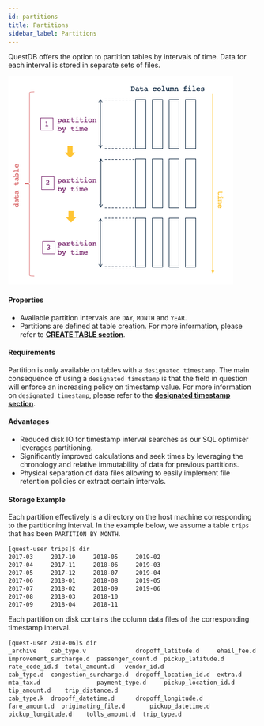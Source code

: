 ```yaml
---
id: partitions
title: Partitions
sidebar_label: Partitions
---
```


 
QuestDB offers the option to partition tables by intervals of time. Data for each interval 
 is stored in separate sets of files. 

![alt-text](assets/storage-model.png)


#### Properties
- Available partition intervals are `DAY`, `MONTH` and `YEAR`.
- Partitions are defined at table creation. 
For more information, please refer to **[CREATE TABLE section](sqlCREATE.md)**.

#### Requirements
Partition is only available on tables with a `designated timestamp`. The main consequence of using a
`designated timestamp` is that the field in question will enforce an increasing policy on timestamp value.
For more information on `designated timestamp`, please refer to the **[designated timestamp section](designatedTimestamp.md)**.

#### Advantages
- Reduced disk IO for timestamp interval searches as our SQL optimiser leverages partitioning.
- Significantly improved calculations and seek times by leveraging the chronology and relative immutability of data for
previous partitions.
- Physical separation of data files allowing to easily implement file retention policies or extract certain intervals.

#### Storage Example
Each partition effectively is a directory  on the host machine  corresponding to the partitioning interval. 
In the example below, we assume a table `trips` that has been `PARTITION BY MONTH`.
```
[quest-user trips]$ dir
2017-03	    2017-10 	2018-05	    2019-02	
2017-04	    2017-11 	2018-06	    2019-03	
2017-05	    2017-12 	2018-07	    2019-04		
2017-06	    2018-01 	2018-08 	2019-05
2017-07	    2018-02 	2018-09 	2019-06
2017-08	    2018-03 	2018-10 	
2017-09	    2018-04 	2018-11 	
```

Each partition on disk contains the column data files of the corresponding timestamp interval.
```
[quest-user 2019-06]$ dir
_archive    cab_type.v              dropoff_latitude.d     ehail_fee.d    improvement_surcharge.d  passenger_count.d  pickup_latitude.d     rate_code_id.d  total_amount.d   vendor_id.d
cab_type.d  congestion_surcharge.d  dropoff_location_id.d  extra.d        mta_tax.d                payment_type.d     pickup_location_id.d  tip_amount.d    trip_distance.d
cab_type.k  dropoff_datetime.d      dropoff_longitude.d    fare_amount.d  originating_file.d       pickup_datetime.d  pickup_longitude.d    tolls_amount.d  trip_type.d
```
